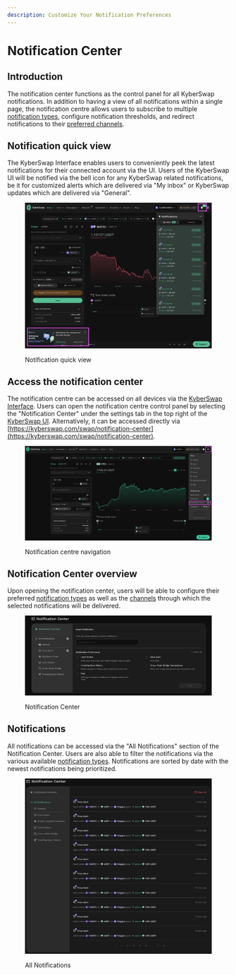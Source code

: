```yaml
---
description: Customize Your Notification Preferences
---
```


# Notification Center

## Introduction

The notification center functions as the control panel for all KyberSwap notifications. In addition to having a view of all notifications within a single page, the notification centre allows users to subscribe to multiple [notification types](./#types-of-notifications), configure notification thresholds, and redirect notifications to their [preferred channels](./#notification-channels).

## Notification quick view

The KyberSwap Interface enables users to conveniently peek the latest notifications for their connected account via the UI. Users of the KyberSwap UI will be notified via the bell icon for any KyberSwap related notifications, be it for customized alerts which are delivered via "My inbox" or KyberSwap updates which are delivered via "General".

<figure><img src="../../../.gitbook/assets/image (3) (4).png" alt=""><figcaption><p>Notification quick view</p></figcaption></figure>

## Access the notification center

The notification centre can be accessed on all devices via the [KyberSwap Interface](../). Users can open the notification centre control panel by selecting the "Notification Center" under the settings tab in the top right of the [KyberSwap UI](https://kyberswap.com/swap/). Alternatively, it can be accessed directly via [https://kyberswap.com/swap/notification-center](https://kyberswap.com/swap/notification-center).

<figure><img src="../../../.gitbook/assets/image (12).png" alt=""><figcaption><p>Notification centre navigation</p></figcaption></figure>

## Notification Center overview

Upon opening the notification center, users will be able to configure their preferred [notification types](./#types-of-notifications) as well as the [channels](./#notification-channels) through which the selected notifications will be delivered.

<figure><img src="../../../.gitbook/assets/image (10).png" alt=""><figcaption><p>Notification Center</p></figcaption></figure>

## Notifications

All notifications can be accessed via the "All Notifications" section of the Notification Center. Users are also able to filter the notifications via the various available [notification types](./#types-of-notifications). Notifications are sorted by date with the newest notifications being prioritized.

<figure><img src="../../../.gitbook/assets/image (46).png" alt=""><figcaption><p>All Notifications</p></figcaption></figure>
